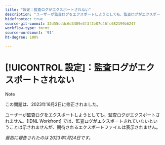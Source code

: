 ```yaml
---
title: "設定：監査ログがエクスポートされない"
description: "ユーザーが監査ログをエクスポートしようとしても、監査ログがエクスポートされません。Workfront では、監査ログがエクスポートされていないということは示されませんが、期待されるエクスポートファイルは表示されません。"
hidefromtoc: true
source-git-commit: 32d55cddc6d3489e3f3f2b87c46fc682199b6247
workflow-type: tm+mt
source-wordcount: '91'
ht-degree: 100%

---
```



# [!UICONTROL 設定]：監査ログがエクスポートされない

>[!NOTE]
>
>この問題は、2023年16月2日に修正されました。

ユーザーが監査ログをエクスポートしようとしても、監査ログがエクスポートされません。[!DNL Workfront] では、監査ログがエクスポートされていないということは示されませんが、期待されるエクスポートファイルは表示されません。

_最初に報告されたのは 2023年1月24日です。_

